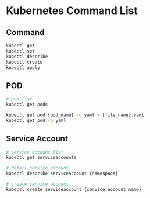# Kubernetes Command List

## Command 
```bash
kubectl get
kubectl set
kubectl describe
kubectl create 
kubectl apply 
```

## POD
```bash
# pod list
kubectl get pods

kubectl get pod {pod_name} -o yaml > {file_name}.yaml
kubectl get pod -o yaml

```


## Service Account
```bash
# service account list
kubectl get serviceaccounts

# detail service account
kubectl describe serviceaccount {namespace}

# create service account
kubectl create serviceaccount {service_account_name}
```
